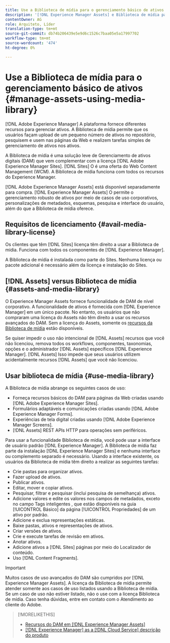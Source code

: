 ```yaml
---
title: Use a Biblioteca de mídia para o gerenciamento básico de ativos digitais
description: '[!DNL Experience Manager Assets] e Biblioteca de mídia para gerenciamento de ativos.'
contentOwner: AG
role: Arquiteto, Líder
translation-type: tm+mt
source-git-commit: db74b206439e5e9d6c1526c7baa05e5a17997702
workflow-type: tm+mt
source-wordcount: '474'
ht-degree: 0%

---
```



<!--

Define Media Lib
Define req for it
Define use cases
Define what is not included

-->

# Use a Biblioteca de mídia para o gerenciamento básico de ativos {#manage-assets-using-media-library}

[!DNL Adobe Experience Manager] A plataforma fornece diferentes recursos para gerenciar ativos. A Biblioteca de mídia permite que os usuários façam upload de um pequeno número de ativos no repositório, pesquisem e usem nas páginas da Web e realizem tarefas simples de gerenciamento de ativos nos ativos.

A Biblioteca de mídia é uma solução leve de Gerenciamento de ativos digitais (DAM) que vem complementar com a licença [!DNL Adobe Experience Manager Sites]. [!DNL Sites] O é uma oferta do Web Content Management (WCM). A Biblioteca de mídia funciona com todos os recursos do Experience Manager.

[!DNL Adobe Experience Manager Assets] está disponível separadamente para compra. [!DNL Experience Manager Assets] O permite o gerenciamento robusto de ativos por meio de casos de uso corporativos, personalizações de metadados, esquemas, pesquisa e interface do usuário, além do que a Biblioteca de mídia oferece.

## Requisitos de licenciamento {#avail-media-library-license}

Os clientes que têm [!DNL Sites] licença têm direito a usar a Biblioteca de mídia. Funciona com todos os componentes de [!DNL Experience Manager].

A Biblioteca de mídia é instalada como parte do Sites. Nenhuma licença ou pacote adicional é necessário além da licença e instalação do Sites.

## [!DNL Assets] versus Biblioteca de mídia  {#assets-and-media-library}

O Experience Manager Assets fornece funcionalidade de DAM de nível corporativo. A funcionalidade de ativos é fornecida com [!DNL Experience Manager] em um único pacote. No entanto, os usuários que não compraram uma licença do Assets não têm direito a usar os recursos avançados do DAM. Sem a licença do Assets, somente os [recursos da Biblioteca de mídia](#use-media-library) estão disponíveis.

Se quiser impedir o uso não intencional de [!DNL Assets] recursos que você não licenciou, remova todos os workflows, componentes, taxonomias, opções e o administrador [!DNL Assets] específicos [!DNL Experience Manager]. [!DNL Assets] Isso impede que seus usuários utilizem acidentalmente recursos [!DNL Assets] que você não licenciou.

## Usar biblioteca de mídia {#use-media-library}

A Biblioteca de mídia abrange os seguintes casos de uso:

* Forneça recursos básicos do DAM para páginas da Web criadas usando [!DNL Adobe Experience Manager Sites].
* Formulários adaptáveis e comunicações criadas usando [!DNL Adobe Experience Manager Forms].
* Experiências de tela digital criadas usando [!DNL Adobe Experience Manager Screens].
* [!DNL Assets] REST APIs HTTP para operações sem periféricos.

<!-- TBD: Remove this after confirmation. May need to merge this list with the list provided by PMs.

* Basic metadata properties
* Tag management
* Version control
* Static renditions
* Projects, tasks, workflow authoring
* Activity stream (timeline)
* Query Builder (API)
* Marketing Cloud integration
* User interface customization and extension
* Comments and annotation
-->

Para usar a funcionalidade Biblioteca de mídia, você pode usar a interface de usuário padrão [!DNL Experience Manager]. A Biblioteca de mídia faz parte da instalação [!DNL Experience Manager Sites] e nenhuma interface ou complemento separado é necessário. Usando a interface existente, os usuários da Biblioteca de mídia têm direito a realizar as seguintes tarefas:

* Crie pastas para organizar ativos.
* Fazer upload de ativos.
* Publicar ativos.
* Editar, mover e copiar ativos.
* Pesquisar, filtrar e pesquisar (inclui pesquisa de semelhança) ativos.
* Adicione valores e edite os valores nos campos de metadados, exceto no campo Tags inteligentes , que estão disponíveis na guia [!UICONTROL Básico] da página [!UICONTROL Propriedades] de um ativo por padrão.
* Adicione e exclua representações estáticas.
* Baixe pastas, ativos e representações de ativos.
* Criar versões de ativos.
* Crie e execute tarefas de revisão em ativos.
* Anotar ativos.
* Adicione ativos a [!DNL Sites] páginas por meio do Localizador de conteúdo.
* Uso [!DNL Content Fragments].

<!-- TBD: Define exactly which basic Assets workflow are available for use with Media Library?
-->

>[!IMPORTANT]
>
>Muitos casos de uso avançados do DAM são cumpridos por [!DNL Experience Manager Assets]. A licença da Biblioteca de mídia permite atender somente aos casos de uso listados usando a Biblioteca de mídia. Se um caso de uso não estiver listado, não o use com a licença Biblioteca de mídia. Caso tenha dúvidas, entre em contato com o Atendimento ao cliente do Adobe.

<!-- TBD: Add a CTA - how to contact Adobe for queries. -->

>[!MORELIKETHIS]
>
>* [Recursos do DAM em [!DNL Experience Manager Assets]](https://experienceleague.adobe.com/docs/experience-manager-cloud-service/assets/home.html)
>* [[!DNL Experience Manager] as a [!DNL Cloud Service] descrição do produto](https://helpx.adobe.com/legal/product-descriptions/adobe-experience-manager-cloud-service.html)

